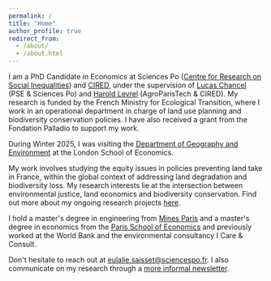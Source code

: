 ```yaml
---
permalink: /
title: "Home"
author_profile: true
redirect_from: 
  - /about/
  - /about.html
---
```


I am a PhD Candidate in Economics at Sciences Po ([Centre for Research on Social Inequalities](https://www.sciencespo.fr/osc/en.html)) and [CIRED](https://www.centre-cired.fr/), under the supervision of [Lucas Chancel](https://lucaschancel.com/) (PSE & Sciences Po) and [Harold Levrel](https://www.centre-cired.fr/harold-levrel/) (AgroParisTech & CIRED). My research is funded by the French Ministry for Ecological Transition, where I work in an operational department in charge of land use planning and biodiversity conservation policies. I have also received a grant from the Fondation Palladio to support my work.

During Winter 2025, I was visiting the [Department of Geography and Environment](https://www.lse.ac.uk/geography-and-environment) at the London School of Economics. 

My work involves studying the equity issues in policies preventing land take in France, within the global context of addressing land degradation and biodiversity loss. My research interests lie at the intersection between environmental justice, land economics and biodiversity conservation. Find out more about my ongoing research projects [here](https://eulaliesaisset.github.io/research/).

I hold a master's degree in engineering from [Mines Paris](https://www.minesparis.psl.eu/en/home/) and a master's degree in economics from the [Paris School of Economics](https://www.parisschoolofeconomics.eu/en/teaching/masters-program/ppd-public-policy-and-development/) and previously worked at the World Bank and the environmental consultancy I Care & Consult. 

Don't hesitate to reach out at [eulalie.saisset@sciencespo.fr](mailto:eulalie.saisset@sciencespo.fr). I also communicate on my research through a [more informal newsletter](https://docs.google.com/forms/d/e/1FAIpQLSc0KMamz1bUvNJ7rHEwgfn604Yl-0u_W-1VuNxiWdAKwa-cwQ/viewform?usp=sf_link).

